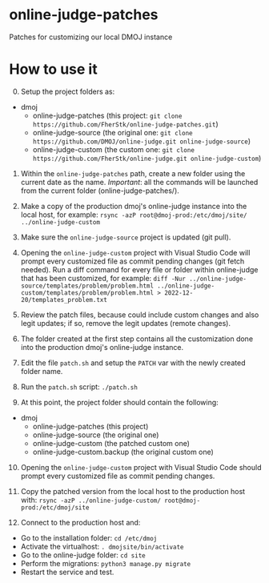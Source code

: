# online-judge-patches
Patches for customizing our local DMOJ instance

# How to use it
0. Setup the project folders as:
  - dmoj
    - online-judge-patches (this project: `git clone https://github.com/FherStk/online-judge-patches.git`)
    - online-judge-source  (the original one: `git clone https://github.com/DMOJ/online-judge.git online-judge-source`)
    - online-judge-custom  (the custom one: `git clone https://github.com/FherStk/online-judge.git online-judge-custom`)

1. Within the `online-judge-patches` path, create a new folder using the current date as the name. *Important*: all the commands will be launched from the current folder (online-judge-patches/).

2. Make a copy of the production dmoj's online-judge instance into the local host, for example: `rsync -azP root@dmoj-prod:/etc/dmoj/site/ ../online-judge-custom`

3. Make sure the `online-judge-source` project is updated (git pull).

4. Opening the `online-judge-custom` project with Visual Studio Code will prompt every customized file as commit pending changes (git fetch needed). Run a diff command for every file or folder within online-judge that has been customized, for example: `diff -Nur ../online-judge-source/templates/problem/problem.html ../online-judge-custom/templates/problem/problem.html > 2022-12-20/templates_problem.txt`

5. Review the patch files, because could include custom changes and also legit updates; if so, remove the legit updates (remote changes).

6. The folder created at the first step contains all the customization done into the production dmoj's online-judge instance.

7. Edit the file `patch.sh` and setup the `PATCH` var with the newly created folder name.

8. Run the `patch.sh` script: `./patch.sh`

9. At this point, the project folder should contain the following:
  - dmoj
    - online-judge-patches        (this project)
    - online-judge-source         (the original one)
    - online-judge-custom         (the patched custom one)
    - online-judge-custom.backup  (the original custom one)

10. Opening the `online-judge-custom` project with Visual Studio Code should prompt every customized file as commit pending changes.

11. Copy the patched version from the local host to the production host with: `rsync -azP ../online-judge-custom/ root@dmoj-prod:/etc/dmoj/site`

12. Connect to the production host and:
  - Go to the installation folder: `cd /etc/dmoj`
  - Activate the virtualhost: `. dmojsite/bin/activate`
  - Go to the online-judge folder: `cd site`
  - Perform the migrations: `python3 manage.py migrate`
  - Restart the service and test.
